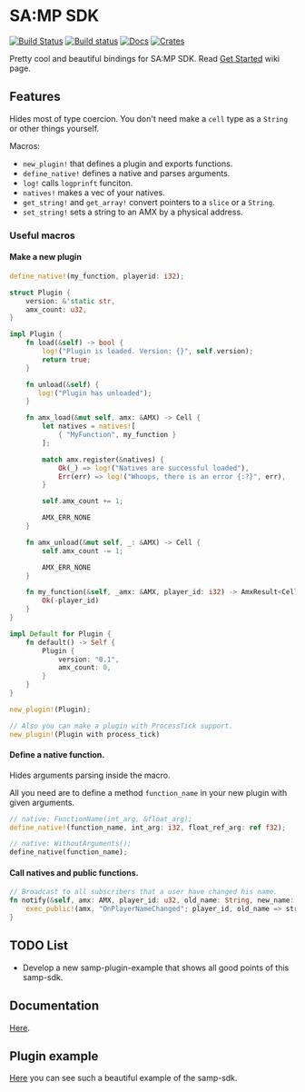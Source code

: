 # SA:MP SDK
[![Build Status](https://travis-ci.org/ZOTTCE/samp-sdk.svg?branch=master)](https://travis-ci.org/ZOTTCE/samp-sdk)
[![Build status](https://ci.appveyor.com/api/projects/status/ldq6suvwlmka072o/branch/master?svg=true)](https://ci.appveyor.com/project/ZOTTCE/samp-sdk/branch/master)
[![Docs](https://docs.rs/samp-sdk/badge.svg)](https://docs.rs/samp-sdk)
[![Crates](https://img.shields.io/crates/v/samp-sdk.svg)](https://crates.io/crates/samp-sdk)

Pretty cool and beautiful bindings for SA:MP SDK. Read [Get Started](https://github.com/ZOTTCE/samp-sdk/wiki/Get-started) wiki page.

## Features
Hides most of type coercion. You don't need make a `cell` type as a `String` or other things yourself.

Macros:
* `new_plugin!` that defines a plugin and exports functions.
* `define_native!` defines a native and parses arguments.
* `log!` calls `logprinft` funciton.
* `natives!` makes a vec of your natives.
* `get_string!` and `get_array!` convert pointers to a `slice` or a `String`.
* `set_string!` sets a string to an AMX by a physical address.

### Useful macros
#### Make a new plugin
``` Rust
define_native!(my_function, playerid: i32);

struct Plugin {
    version: &'static str,
    amx_count: u32,
}

impl Plugin {
    fn load(&self) -> bool {
        log!("Plugin is loaded. Version: {}", self.version);
        return true;
    }

    fn unload(&self) {
       log!("Plugin has unloaded");
    }

    fn amx_load(&mut self, amx: &AMX) -> Cell {
        let natives = natives![
            { "MyFunction", my_function }
        ];

        match amx.register(&natives) {
            Ok(_) => log!("Natives are successful loaded"),
            Err(err) => log!("Whoops, there is an error {:?}", err),
        }

        self.amx_count += 1;

        AMX_ERR_NONE
    }

    fn amx_unload(&mut self, _: &AMX) -> Cell {
        self.amx_count -= 1;

        AMX_ERR_NONE
    }

    fn my_function(&self, _amx: &AMX, player_id: i32) -> AmxResult<Cell> {
        Ok(-player_id)
    }
}

impl Default for Plugin {
    fn default() -> Self {
        Plugin {
            version: "0.1",
            amx_count: 0,
        }
    }
}

new_plugin!(Plugin);

// Also you can make a plugin with ProcessTick support.
new_plugin!(Plugin with process_tick)
```
#### Define a native function.
Hides arguments parsing inside the macro.

All you need are to define a method `function_name` in your new plugin with given arguments.
``` Rust
// native: FunctionName(int_arg, &float_arg);
define_native!(function_name, int_arg: i32, float_ref_arg: ref f32);

// native: WithoutArguments();
define_native(function_name);
```

#### Call natives and public functions.
``` Rust
// Broadcast to all subscribers that a user have changed his name.
fn notify(&self, amx: AMX, player_id: u32, old_name: String, new_name: String) -> AmxResult<Cell> {
    exec_public!(amx, "OnPlayerNameChanged"; player_id, old_name => string, new_name => string)
}
```

## TODO List
* Develop a new samp-plugin-example that shows all good points of this samp-sdk.

## Documentation
[Here](https://zottce.github.io/samp-sdk/samp_sdk/).

## Plugin example
[Here](https://github.com/ZOTTCE/samp-plugin-example) you can see such a beautiful example of the samp-sdk.
